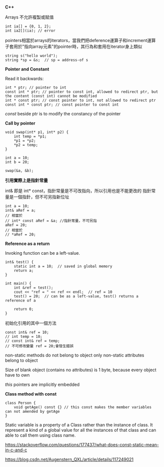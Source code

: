 **C++**

Arrays 不允許複製或賦值

    int ia[] = {0, 1, 2};
    int ia2[](ia); // error

pointers相當於arrays的iterators，當我們把deference運算子和increment運算子套用於"指向array元素"的pointer時，其行為和套用在iterator身上類似

    string s("hello world");
    string *sp = &s;  // sp = address-of s
    

**Pointer and Constant**

Read it backwards:

    int * ptr; // pointer to int
    const int * ptr; // pointer to const int, allowed to redirect ptr, but the content (const int) cannot be modified
    int * const ptr; // const pointer to int, not allowed to redirect ptr
    const int * const ptr; // const pointer to const int

*const* beside ptr is to modify the constancy of the pointer

**Call by pointer**

    void swap(int* p1, int* p2) {
        int temp = *p1;
        *p1 = *p2;
        *p2 = temp;
    }
    
    int a = 10;
    int b = 20;
    
    swap(&a, &b);
    

**引用實際上是指針常量**

int& 即是 int* const，指針常量是不可改指向，所以引用也是不能更改的
指針常量是一個指針，但不可另指新位址

    int a = 10;
    int& aRef = a;
    // 相當於
    // int* const aRef = &a; //指針常量，不可另指
    aRef = 20;
    // 相當於
    // *aRef = 20;

    
**Reference as a return**

Invoking function can be a left-value.

    int& test() {
        static int a = 10;  // saved in global memory
        return a;
    }
    
    int main() {
        int &ref = test();
        cout << "ref = " << ref << endl;  // ref = 10
        test() = 20;  // can be as a left-value, test() returns a reference of a
        
        return 0;
    }
    
初始化引用的其中一個方法

    const int& ref = 10;
    // int temp = 10; 
    // const int& ref = temp;
    // 不可修改變量 ref = 20;會發生錯誤
    

non-static methods do not belong to object
only non-static attributes belong to object

Size of blank object (contains no attributes) is 1 byte, because every object have to own 

*this* pointers are implicitly embedded

**Class method with const**

    class Person {
        void getAge() const {} // this const makes the member variables can not amended by getAge
    }
    

Static variable is a property of a Class rather than the instance of class. It represent a kind of a global value for all the instances of that class and can able to call them using class name.

https://stackoverflow.com/questions/177437/what-does-const-static-mean-in-c-and-c

https://blog.csdn.net/Augenstern_QXL/article/details/117249021
